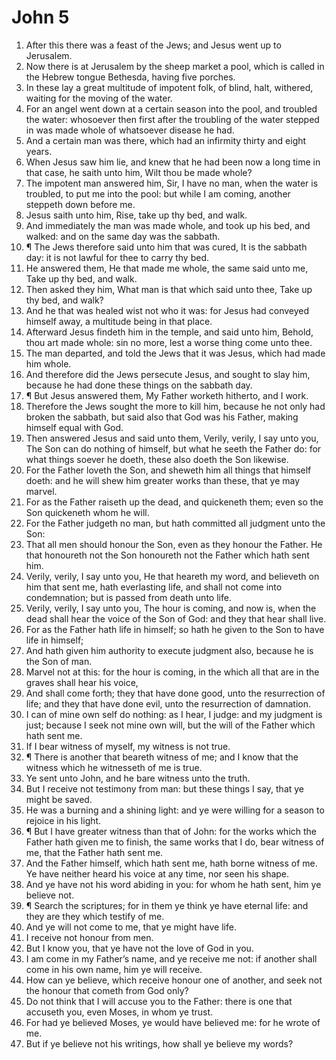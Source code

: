 ﻿# John 5
1. After this there was a feast of the Jews; and Jesus went up to Jerusalem. 
2. Now there is at Jerusalem by the sheep market a pool, which is called in the Hebrew tongue Bethesda, having five porches. 
3. In these lay a great multitude of impotent folk, of blind, halt, withered, waiting for the moving of the water. 
4. For an angel went down at a certain season into the pool, and troubled the water: whosoever then first after the troubling of the water stepped in was made whole of whatsoever disease he had. 
5. And a certain man was there, which had an infirmity thirty and eight years. 
6. When Jesus saw him lie, and knew that he had been now a long time in that case, he saith unto him, Wilt thou be made whole? 
7. The impotent man answered him, Sir, I have no man, when the water is troubled, to put me into the pool: but while I am coming, another steppeth down before me. 
8. Jesus saith unto him, Rise, take up thy bed, and walk. 
9. And immediately the man was made whole, and took up his bed, and walked: and on the same day was the sabbath. 
10. ¶ The Jews therefore said unto him that was cured, It is the sabbath day: it is not lawful for thee to carry thy bed. 
11. He answered them, He that made me whole, the same said unto me, Take up thy bed, and walk. 
12. Then asked they him, What man is that which said unto thee, Take up thy bed, and walk? 
13. And he that was healed wist not who it was: for Jesus had conveyed himself away, a multitude being in that place. 
14. Afterward Jesus findeth him in the temple, and said unto him, Behold, thou art made whole: sin no more, lest a worse thing come unto thee. 
15. The man departed, and told the Jews that it was Jesus, which had made him whole. 
16. And therefore did the Jews persecute Jesus, and sought to slay him, because he had done these things on the sabbath day. 
17. ¶ But Jesus answered them, My Father worketh hitherto, and I work. 
18. Therefore the Jews sought the more to kill him, because he not only had broken the sabbath, but said also that God was his Father, making himself equal with God. 
19. Then answered Jesus and said unto them, Verily, verily, I say unto you, The Son can do nothing of himself, but what he seeth the Father do: for what things soever he doeth, these also doeth the Son likewise. 
20. For the Father loveth the Son, and sheweth him all things that himself doeth: and he will shew him greater works than these, that ye may marvel. 
21. For as the Father raiseth up the dead, and quickeneth them; even so the Son quickeneth whom he will. 
22. For the Father judgeth no man, but hath committed all judgment unto the Son: 
23. That all men should honour the Son, even as they honour the Father. He that honoureth not the Son honoureth not the Father which hath sent him. 
24. Verily, verily, I say unto you, He that heareth my word, and believeth on him that sent me, hath everlasting life, and shall not come into condemnation; but is passed from death unto life. 
25. Verily, verily, I say unto you, The hour is coming, and now is, when the dead shall hear the voice of the Son of God: and they that hear shall live. 
26. For as the Father hath life in himself; so hath he given to the Son to have life in himself; 
27. And hath given him authority to execute judgment also, because he is the Son of man. 
28. Marvel not at this: for the hour is coming, in the which all that are in the graves shall hear his voice, 
29. And shall come forth; they that have done good, unto the resurrection of life; and they that have done evil, unto the resurrection of damnation. 
30. I can of mine own self do nothing: as I hear, I judge: and my judgment is just; because I seek not mine own will, but the will of the Father which hath sent me. 
31. If I bear witness of myself, my witness is not true. 
32. ¶ There is another that beareth witness of me; and I know that the witness which he witnesseth of me is true. 
33. Ye sent unto John, and he bare witness unto the truth. 
34. But I receive not testimony from man: but these things I say, that ye might be saved. 
35. He was a burning and a shining light: and ye were willing for a season to rejoice in his light. 
36. ¶ But I have greater witness than that of John: for the works which the Father hath given me to finish, the same works that I do, bear witness of me, that the Father hath sent me. 
37. And the Father himself, which hath sent me, hath borne witness of me. Ye have neither heard his voice at any time, nor seen his shape. 
38. And ye have not his word abiding in you: for whom he hath sent, him ye believe not. 
39. ¶ Search the scriptures; for in them ye think ye have eternal life: and they are they which testify of me. 
40. And ye will not come to me, that ye might have life. 
41. I receive not honour from men. 
42. But I know you, that ye have not the love of God in you. 
43. I am come in my Father’s name, and ye receive me not: if another shall come in his own name, him ye will receive. 
44. How can ye believe, which receive honour one of another, and seek not the honour that cometh from God only? 
45. Do not think that I will accuse you to the Father: there is one that accuseth you, even Moses, in whom ye trust. 
46. For had ye believed Moses, ye would have believed me: for he wrote of me. 
47. But if ye believe not his writings, how shall ye believe my words? 
